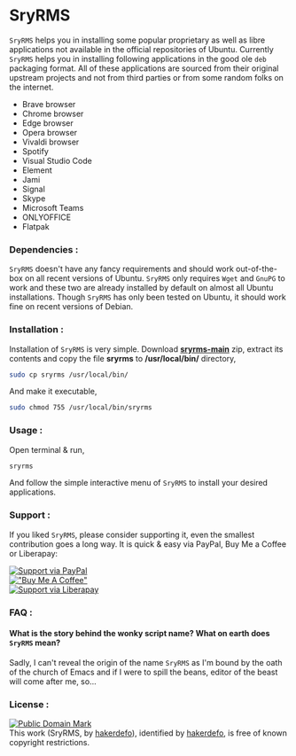 # SryRMS

`SryRMS` helps you in installing some popular proprietary as well as libre applications not available in the official repositories of Ubuntu. Currently `SryRMS` helps you in installing following applications in the good ole `deb` packaging format. All of these applications are sourced from their original upstream projects and not from third parties or from some random folks on the internet.  

 - Brave browser  
 - Chrome browser  
 - Edge browser  
 - Opera browser  
 - Vivaldi browser  
 - Spotify  
 - Visual Studio Code  
 - Element  
 - Jami  
 - Signal  
 - Skype  
 - Microsoft Teams  
 - ONLYOFFICE  
 - Flatpak  
 
### Dependencies :

`SryRMS` doesn't have any fancy requirements and should work out-of-the-box on all recent versions of Ubuntu. `SryRMS` only requires `Wget` and `GnuPG` to work and these two are already installed by default on almost all Ubuntu installations. Though `SryRMS` has only been tested on Ubuntu, it should work fine on recent versions of Debian.     

### Installation :

Installation of `SryRMS` is very simple. Download **[sryrms-main]** zip, extract its contents and copy the file **sryrms** to **/usr/local/bin/** directory,  

```sh
sudo cp sryrms /usr/local/bin/
```
And make it executable,
```sh
sudo chmod 755 /usr/local/bin/sryrms
```

### Usage :

Open terminal & run,  

```sh
sryrms
```  

And follow the simple interactive menu of `SryRMS` to install your desired applications.  

### Support :

If you liked `SryRMS`, please consider supporting it, even the smallest contribution goes a long way. It is quick & easy via PayPal, Buy Me a Coffee or Liberapay:  

[![Support via PayPal](https://cdn.jsdelivr.net/gh/twolfson/paypal-github-button@1.0.0/dist/button.svg)](https://paypal.me/hakerdefo)  
[!["Buy Me A Coffee"](https://user-images.githubusercontent.com/1376749/120938564-50c59780-c6e1-11eb-814f-22a0399623c5.png)](https://www.buymeacoffee.com/hakerdefo)  
[![Support via Liberapay](https://liberapay.com/assets/widgets/donate.svg)](https://liberapay.com/hakerdefo/donate)  

### FAQ :

#### What is the story behind the wonky script name? What on earth does `SryRMS` mean?  
Sadly, I can't reveal the origin of the name `SryRMS` as I'm bound by the oath of the church of Emacs and if I were to spill the beans, editor of the beast will come after me, so...  

### License :

[![Public Domain Mark](http://i.creativecommons.org/p/mark/1.0/88x31.png)](http://creativecommons.org/publicdomain/mark/1.0/)  
This work (<span property="dct:title">SryRMS</span>, by [<span property="dct:title">hakerdefo</span>](https://github.com/hakerdefo/sryrms)), identified by [<span property="dct:title">hakerdefo</span>](https://hakerdefo.github.io), is free of known copyright restrictions.  

[sryrms-main]:https://github.com/hakerdefo/sryrms/archive/refs/heads/main.zip  
